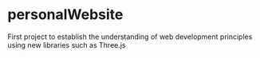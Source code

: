 # personalWebsite
First project to establish the understanding of web development principles using new libraries such as Three.js
